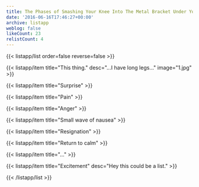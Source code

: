 ```yaml
---
title: The Phases of Smashing Your Knee Into The Metal Bracket Under Your Desk
date: '2016-06-16T17:46:27+00:00'
archive: listapp
weblog: false
likeCount: 23
relistCount: 4
---
```



{{< listapp/list order=false reverse=false >}}

   {{< listapp/item title="This thing."
      desc="...I have long legs..."
      image="1.jpg" >}}

   {{< listapp/item title="Surprise" >}}

   {{< listapp/item title="Pain" >}}

   {{< listapp/item title="Anger" >}}

   {{< listapp/item title="Small wave of nausea" >}}

   {{< listapp/item title="Resignation" >}}

   {{< listapp/item title="Return to calm" >}}

   {{< listapp/item title="..." >}}

   {{< listapp/item title="Excitement"
      desc="Hey this could be a list." >}}

{{< /listapp/list >}}
